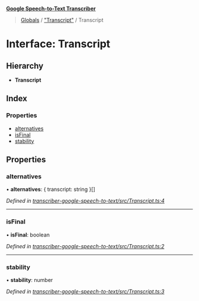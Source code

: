 **[Google Speech-to-Text Transcriber](../README.md)**

> [Globals](../README.md) / ["Transcript"](../modules/_transcript_.md) / Transcript

# Interface: Transcript

## Hierarchy

* **Transcript**

## Index

### Properties

* [alternatives](_transcript_.transcript.md#alternatives)
* [isFinal](_transcript_.transcript.md#isfinal)
* [stability](_transcript_.transcript.md#stability)

## Properties

### alternatives

•  **alternatives**: { transcript: string  }[]

*Defined in [transcriber-google-speech-to-text/src/Transcript.ts:4](https://github.com/SketchingDev/ivr-tester/blob/e4629d5/packages/transcriber-google-speech-to-text/src/Transcript.ts#L4)*

___

### isFinal

•  **isFinal**: boolean

*Defined in [transcriber-google-speech-to-text/src/Transcript.ts:2](https://github.com/SketchingDev/ivr-tester/blob/e4629d5/packages/transcriber-google-speech-to-text/src/Transcript.ts#L2)*

___

### stability

•  **stability**: number

*Defined in [transcriber-google-speech-to-text/src/Transcript.ts:3](https://github.com/SketchingDev/ivr-tester/blob/e4629d5/packages/transcriber-google-speech-to-text/src/Transcript.ts#L3)*
